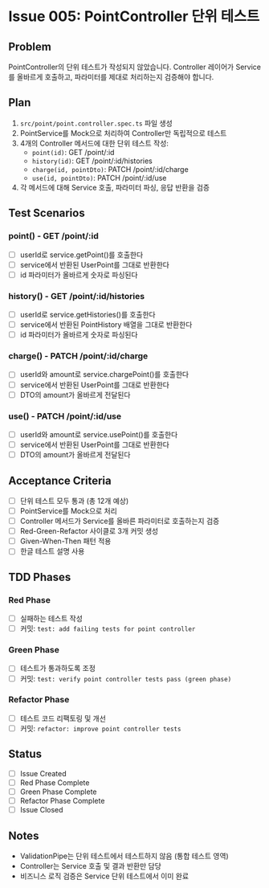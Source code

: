 # Issue 005: PointController 단위 테스트

## Problem
PointController의 단위 테스트가 작성되지 않았습니다. Controller 레이어가 Service를 올바르게 호출하고, 파라미터를 제대로 처리하는지 검증해야 합니다.

## Plan
1. `src/point/point.controller.spec.ts` 파일 생성
2. PointService를 Mock으로 처리하여 Controller만 독립적으로 테스트
3. 4개의 Controller 메서드에 대한 단위 테스트 작성:
   - `point(id)`: GET /point/:id
   - `history(id)`: GET /point/:id/histories
   - `charge(id, pointDto)`: PATCH /point/:id/charge
   - `use(id, pointDto)`: PATCH /point/:id/use
4. 각 메서드에 대해 Service 호출, 파라미터 파싱, 응답 반환을 검증

## Test Scenarios

### point() - GET /point/:id
- [ ] userId로 service.getPoint()를 호출한다
- [ ] service에서 반환된 UserPoint를 그대로 반환한다
- [ ] id 파라미터가 올바르게 숫자로 파싱된다

### history() - GET /point/:id/histories
- [ ] userId로 service.getHistories()를 호출한다
- [ ] service에서 반환된 PointHistory 배열을 그대로 반환한다
- [ ] id 파라미터가 올바르게 숫자로 파싱된다

### charge() - PATCH /point/:id/charge
- [ ] userId와 amount로 service.chargePoint()를 호출한다
- [ ] service에서 반환된 UserPoint를 그대로 반환한다
- [ ] DTO의 amount가 올바르게 전달된다

### use() - PATCH /point/:id/use
- [ ] userId와 amount로 service.usePoint()를 호출한다
- [ ] service에서 반환된 UserPoint를 그대로 반환한다
- [ ] DTO의 amount가 올바르게 전달된다

## Acceptance Criteria
- [ ] 단위 테스트 모두 통과 (총 12개 예상)
- [ ] PointService를 Mock으로 처리
- [ ] Controller 메서드가 Service를 올바른 파라미터로 호출하는지 검증
- [ ] Red-Green-Refactor 사이클로 3개 커밋 생성
- [ ] Given-When-Then 패턴 적용
- [ ] 한글 테스트 설명 사용

## TDD Phases
### Red Phase
- [ ] 실패하는 테스트 작성
- [ ] 커밋: `test: add failing tests for point controller`

### Green Phase
- [ ] 테스트가 통과하도록 조정
- [ ] 커밋: `test: verify point controller tests pass (green phase)`

### Refactor Phase
- [ ] 테스트 코드 리팩토링 및 개선
- [ ] 커밋: `refactor: improve point controller tests`

## Status
- [ ] Issue Created
- [ ] Red Phase Complete
- [ ] Green Phase Complete
- [ ] Refactor Phase Complete
- [ ] Issue Closed

## Notes
- ValidationPipe는 단위 테스트에서 테스트하지 않음 (통합 테스트 영역)
- Controller는 Service 호출 및 결과 반환만 담당
- 비즈니스 로직 검증은 Service 단위 테스트에서 이미 완료

